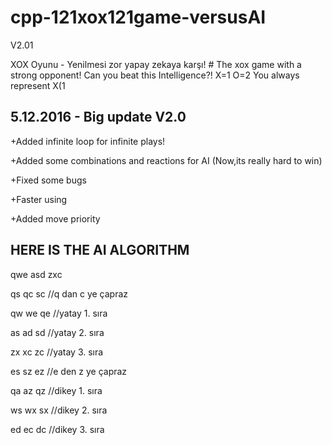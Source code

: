 # cpp-121xox121game-versusAI
V2.01

XOX Oyunu - Yenilmesi zor yapay zekaya karşı! # The xox game with a strong opponent! Can you beat this Intelligence?!
X=1
O=2
You always represent X(1


5.12.2016 - Big update V2.0
---------
+Added infinite loop for infinite plays!

+Added some combinations and reactions for AI (Now,its really hard to win)

+Fixed some bugs 

+Faster using

+Added move priority


HERE IS THE AI ALGORITHM
------
qwe asd zxc

qs qc sc //q dan c ye çapraz

qw we qe //yatay 1. sıra

as ad sd //yatay 2. sıra

zx xc zc //yatay 3. sıra

es sz ez //e den z ye çapraz

qa az qz //dikey 1. sıra

ws wx sx //dikey 2. sıra

ed ec dc //dikey 3. sıra



